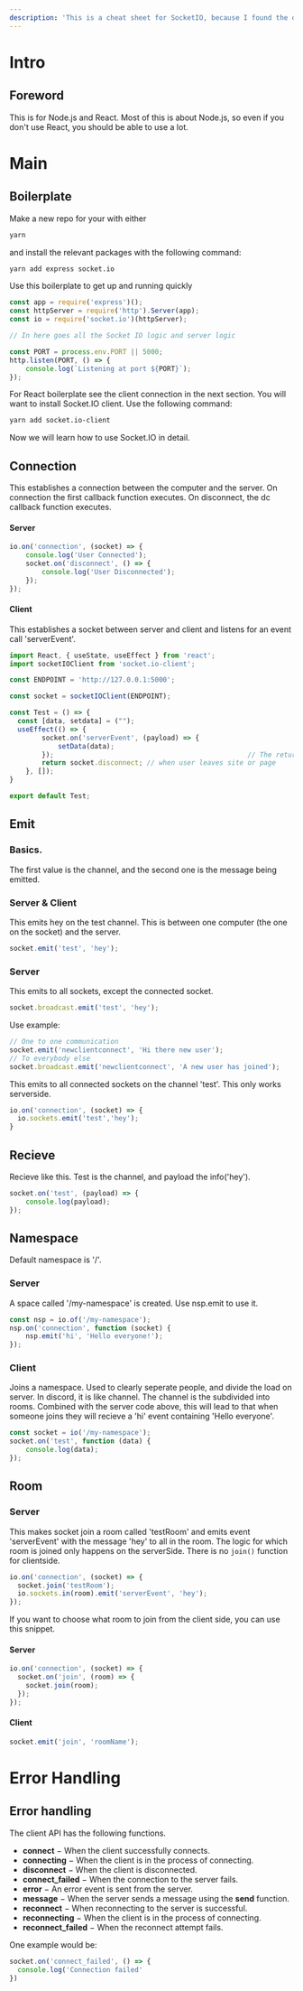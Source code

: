 ```yaml
---
description: 'This is a cheat sheet for SocketIO, because I found the documentation lacking.'
---
```


# Intro

## Foreword

This is for Node.js and React. Most of this is about Node.js, so even if you don't use React, you should be able to use a lot.



# Main

## Boilerplate

Make a new repo for your with either

```bash
yarn
```

and install the relevant packages with the following command:

```bash
yarn add express socket.io
```

Use this boilerplate to get up and running quickly

```javascript
const app = require('express')();
const httpServer = require('http').Server(app);
const io = require('socket.io')(httpServer);

// In here goes all the Socket IO logic and server logic

const PORT = process.env.PORT || 5000;
http.listen(PORT, () => {
    console.log(`Listening at port ${PORT}`);
});
```

For React boilerplate see the client connection in the next section. You will want to install Socket.IO client. Use the following command:

```bash
yarn add socket.io-client
```

Now we will learn how to use Socket.IO in detail.

## Connection

This establishes a connection between the computer and the server. On connection the first callback function executes. On disconnect, the dc callback function executes.

#### Server

```javascript
io.on('connection', (socket) => {
    console.log('User Connected');
    socket.on('disconnect', () => {
        console.log('User Disconnected');
    });
});
```

#### Client

This establishes a socket between server and client and listens for an event call 'serverEvent'.

```javascript
import React, { useState, useEffect } from 'react';
import socketIOClient from 'socket.io-client';

const ENDPOINT = 'http://127.0.0.1:5000';

const socket = socketIOClient(ENDPOINT);

const Test = () => {
  const [data, setdata] = ("");
  useEffect(() => {
        socket.on('serverEvent', (payload) => {
            setData(data);
        });                                                // The return function in useEffect is executed
        return socket.disconnect; // when user leaves site or page
    }, []);
}

export default Test;
```

## Emit

### Basics.

The first value is the channel, and the second one is the message being emitted.

### Server & Client

This emits hey on the test channel. This is between one computer \(the one on the socket\) and the server.

```javascript
socket.emit('test', 'hey');
```

### Server

This emits to all sockets, except the connected socket.

```javascript
socket.broadcast.emit('test', 'hey');
```

Use example:

```javascript
// One to one communication
socket.emit('newclientconnect', 'Hi there new user');
// To everybody else
socket.broadcast.emit('newclientconnect', 'A new user has joined');
```

This emits to all connected sockets on the channel 'test'. This only works serverside.

```javascript
io.on('connection', (socket) => {
  io.sockets.emit('test','hey');
}
```

## Recieve

Recieve like this. Test is the channel, and payload the info\('hey'\).

```javascript
socket.on('test', (payload) => {
    console.log(payload);
});
```

## Namespace

Default namespace is '/'.

### Server

A space called '/my-namespace' is created. Use nsp.emit to use it.

```javascript
const nsp = io.of('/my-namespace');
nsp.on('connection', function (socket) {
    nsp.emit('hi', 'Hello everyone!');
});
```

### Client

Joins a namespace. Used to clearly seperate people, and divide the load on server. In discord, it is like channel. The channel is the subdivided into rooms. Combined with the server code above, this will lead to that when someone joins they will recieve a 'hi' event containing 'Hello everyone'.

```javascript
const socket = io('/my-namespace');
socket.on('test', function (data) {
    console.log(data);
});
```

## Room

### Server

This makes socket join a room called 'testRoom' and emits event 'serverEvent' with the message 'hey' to all in the room. The logic for which room is joined only happens on the serverSide. There is no `join()` function for clientside.

```javascript
io.on('connection', (socket) => {
  socket.join('testRoom');
  io.sockets.in(room).emit('serverEvent', 'hey');
});
```

If you want to choose what room to join from the client side, you can use this snippet.

#### Server

```javascript
io.on('connection', (socket) => {
  socket.on('join', (room) => {
    socket.join(room);
  });
});
```

#### Client

```javascript
socket.emit('join', 'roomName');
```

# Error Handling

## Error handling

The client API has the following functions.

* **connect** − When the client successfully connects.
* **connecting** − When the client is in the process of connecting.
* **disconnect** − When the client is disconnected.
* **connect\_failed** − When the connection to the server fails.
* **error** − An error event is sent from the server.
* **message** − When the server sends a message using the **send** function.
* **reconnect** − When reconnecting to the server is successful.
* **reconnecting** − When the client is in the process of connecting.
* **reconnect\_failed** − When the reconnect attempt fails.

One example would be:

```javascript
socket.on('connect_failed', () => {
  console.log('Connection failed'
})
```

